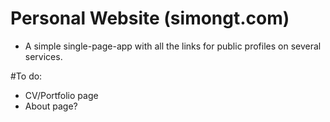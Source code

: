 # Personal Website (simongt.com)

- A simple single-page-app with all the links for public profiles on several services.

#To do:

- CV/Portfolio page
- About page?
